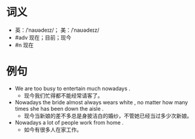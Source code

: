 # 词义
- 英：/ˈnaʊədeɪz/； 美：/ˈnaʊədeɪz/
- #adv 现在；目前；现今
- #n 现在
# 例句
- We are too busy to entertain much nowadays .
	- 现今我们忙得都不能经常请客了。
- Nowadays the bride almost always wears white , no matter how many times she has been down the aisle .
	- 现今当新娘的差不多总是身披洁白的婚纱，不管她已经当过多少次新娘。
- Nowadays a lot of people work from home .
	- 如今有很多人在家工作。
